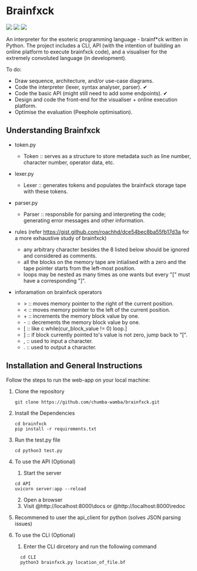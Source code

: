 # Brainfxck

[![](https://img.shields.io/badge/BUILT%20FOR-WEB-blue?style=for-the-badge&logo=Google-Chrome&labelColor=000000&color=4285F4&logoColor=4285F4)](https://flask.palletsprojects.com/en/1.1.x/) [![](https://img.shields.io/badge/MADE%20USING-Python-blue?style=for-the-badge&logo=python&labelColor=000000&color=blue&logoColor=ffffff)](https://flask.palletsprojects.com/en/1.1.x/) [![](https://img.shields.io/badge/IDE-VISUAL%20STUDIO%20CODE-blue?style=for-the-badge&logo=visual-studio-code&labelColor=000000&color=007ACC&logoColor=ffffff)](https://code.visualstudio.com/)

An interpreter for the esoteric programming language - brainf\*ck written in Python. The project includes a CLI, API (with the intention of building an online platform to execute brainfxck code), and a visualiser for the extremely convoluted language (in development).

To do:

- Draw sequence, architecture, and/or use-case diagrams.
- Code the interpreter (lexer, syntax analyser, parser). ✔
- Code the basic API (might still need to add some endpoints). ✔
- Design and code the front-end for the visualiser + online execution platform.
- Optimise the evaluation (Peephole optimisation).

## Understanding Brainfxck

- token.py
  - <class> Token :: serves as a structure to store metadata such as line number, character number, operator data, etc.
- lexer.py
  - <class> Lexer :: generates tokens and populates the brainfxck storage tape with these tokens.
- parser.py

  - <class> Parser :: responsbile for parsing and interpreting the code; generating error messages and other information.

- rules (refer https://gist.github.com/roachhd/dce54bec8ba55fb17d3a for a more exhaustive study of brainfxck)

  - any arbitrary character besides the 8 listed below should be ignored and considered as comments.
  - all the blocks on the memory tape are intialised with a zero and the tape pointer starts from the left-most position.
  - loops may be nested as many times as one wants but every "[" must have a corresponding "]".

- inforamation on brainfxck operators
  - \> :: moves memory pointer to the right of the current position.
  - < :: moves memory pointer to the left of the current position.
  - \+ :: increments the memory block value by one.
  - \- :: decrements the memory block value by one.
  - [ :: like c while(cur_block_value != 0) loop.]
  - ] :: if block currently pointed to's value is not zero, jump back to "[".
  - , :: used to input a character.
  - . :: used to output a character.

## Installation and General Instructions

Follow the steps to run the web-app on your local machine:

1. Clone the repository

   ```shell
   git clone https://github.com/chumba-wamba/brainfxck.git
   ```

2. Install the Dependencies

   ```shell
   cd brainfxck
   pip install -r requirements.txt
   ```

3. Run the test.py file

   ```shell
   cd python3 test.py
   ```

4. To use the API (Optional)

   1. Start the server

   ```shell
   cd API
   uvicorn server:app --reload
   ```

   2. Open a browser
   3. Visit @http://localhost:8000\docs or @http://localhost:8000\redoc

5. Recommened to user the api_client for python (solves JSON parsing issues)
6. To use the CLI (Optional)

   1. Enter the CLI dircetory and run the following command

   ```shell
     cd CLI
     python3 brainfxck.py location_of_file.bf
   ```
